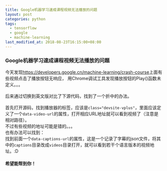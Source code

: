 ```yaml
---
title: Google机器学习速成课程视频无法播放的问题
layout: post
categories: python
tags:
  - tensorflow
  - google
  - machine-learning
last_modified_at: 2018-08-23T16:15:00+08:00
---
```

### Google机器学习速成课程视频无法播放的问题
今天发现<https://developers.google.cn/machine-learning/crash-course>上面有些视频点击了播放按钮无响应，
用Chrome调试工具发现播放按钮的Play()函数未定义。。。<br>
<br>
后来通过切换到英文版对比了下源代码，找到了一个折中的办法。<br>
<br>
首先打开源码，找到播放器的标签，应该是`class="devsite-vplus"`，里面应该定义了一个`data-video-url`的属性，打开相应URL地址就可以看到视频了（注意是相对路径）。<br>
不过有些视频的地址可能是错的。。。<br>
也有办法可以找到：<br>
找到前面一个`data-captions-url`的属性，这是一个记录了字幕的json文件，将其中的`captions`目录改成`videos`目录打开，就可以看到若干个语言版本的视频地址。:D
#### 希望能帮到你！
